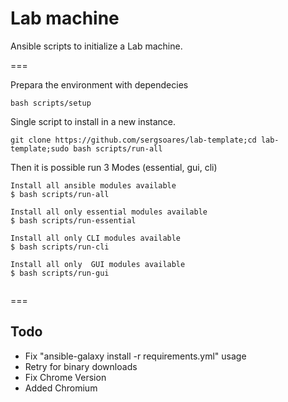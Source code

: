 # Lab machine

Ansible scripts to initialize a Lab machine.

===

Prepara the environment with dependecies
```
bash scripts/setup
```


Single script to install in a new instance.
```
git clone https://github.com/sergsoares/lab-template;cd lab-template;sudo bash scripts/run-all
```

Then it is possible run 3 Modes (essential, gui, cli)
```
Install all ansible modules available
$ bash scripts/run-all

Install all only essential modules available
$ bash scripts/run-essential

Install all only CLI modules available
$ bash scripts/run-cli

Install all only  GUI modules available
$ bash scripts/run-gui


```

===

## Todo

- Fix "ansible-galaxy install -r requirements.yml" usage
- Retry for binary downloads
- Fix Chrome Version
- Added Chromium

